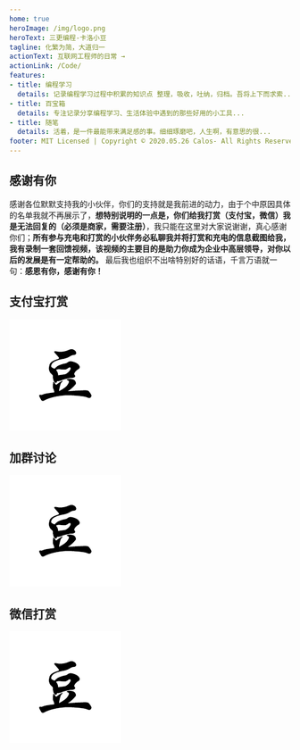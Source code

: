 ```yaml
---
home: true
heroImage: /img/logo.png
heroText: 三更编程-卡洛小豆
tagline: 化繁为简，大道归一
actionText: 互联网工程师的日常 →
actionLink: /Code/
features:
- title: 编程学习
  details: 记录编程学习过程中积累的知识点 整理，吸收，吐纳，归档。吾将上下而求索...
- title: 百宝箱
  details: 专注记录分享编程学习、生活体验中遇到的那些好用的小工具...
- title: 随笔
  details: 活着，是一件最能带来满足感的事。细细琢磨吧，人生啊，有意思的很...
footer: MIT Licensed | Copyright © 2020.05.26 Calos- All Rights Reserved
---
```

## 感谢有你

感谢各位默默支持我的小伙伴，你们的支持就是我前进的动力，由于个中原因具体的名单我就不再展示了，**想特别说明的一点是，你们给我打赏（支付宝，微信）我是无法回复的（必须是商家，需要注册）**，我只能在这里对大家说谢谢，真心感谢你们；**所有参与充电和打赏的小伙伴务必私聊我并将打赏和充电的信息截图给我，我有录制一套回馈视频，该视频的主要目的是助力你成为企业中高层领导，对你以后的发展是有一定帮助的。** 最后我也组织不出啥特别好的话语，千言万语就一句：**感恩有你，感谢有你！**

<div class="custom content default"> 
  <div class="features">
    <div class="feature">
      <h2>支付宝打赏</h2> 
      <p><img src="/img/logo.png" class="medium-zoom-image"></p>
    </div> 
    <div class="feature">
      <h2>加群讨论</h2> 
      <p><img src="/img/logo.png" class="medium-zoom-image"></p>
    </div> 
    <div class="feature">
      <h2>微信打赏</h2> 
      <p><img src="/img/logo.png" class="medium-zoom-image"></p>
    </div>
  </div>
</div>